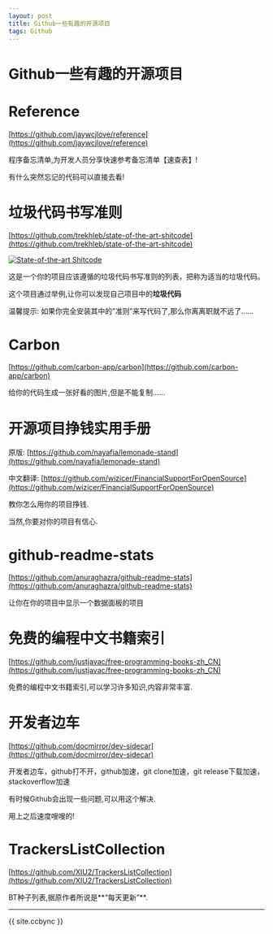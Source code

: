 ```yaml
---
layout: post
title: Github一些有趣的开源项目
tags: Github
---
```


# Github一些有趣的开源项目

# Reference

[https://github.com/jaywcjlove/reference](https://github.com/jaywcjlove/reference)

程序备忘清单,为开发人员分享快速参考备忘清单【速查表】!

有什么突然忘记的代码可以直接去看!

# 垃圾代码书写准则

[https://github.com/trekhleb/state-of-the-art-shitcode](https://github.com/trekhleb/state-of-the-art-shitcode)

[![State-of-the-art Shitcode](https://img.shields.io/static/v1?label=State-of-the-art&message=Shitcode&color=7B5804)](https://github.com/trekhleb/state-of-the-art-shitcode)

这是一个你的项目应该遵循的垃圾代码书写准则的列表，把称为适当的垃圾代码。

这个项目通过举例,让你可以发现自己项目中的**垃圾代码**

温馨提示: 如果你完全安装其中的”准则”来写代码了,那么你离离职就不远了……

# Carbon

[https://github.com/carbon-app/carbon](https://github.com/carbon-app/carbon)

给你的代码生成一张好看的图片,但是不能复制……

# 开源项目挣钱实用手册

原版: [https://github.com/nayafia/lemonade-stand](https://github.com/nayafia/lemonade-stand)

中文翻译: [https://github.com/wizicer/FinancialSupportForOpenSource](https://github.com/wizicer/FinancialSupportForOpenSource)

教你怎么用你的项目挣钱.

当然,你要对你的项目有信心.

# github-readme-stats

[https://github.com/anuraghazra/github-readme-stats](https://github.com/anuraghazra/github-readme-stats)

让你在你的项目中显示一个数据面板的项目

# 免费的编程中文书籍索引

[https://github.com/justjavac/free-programming-books-zh_CN](https://github.com/justjavac/free-programming-books-zh_CN)

免费的编程中文书籍索引,可以学习许多知识,内容非常丰富.

# 开发者边车

[https://github.com/docmirror/dev-sidecar](https://github.com/docmirror/dev-sidecar)

开发者边车，github打不开，github加速，git clone加速，git release下载加速，stackoverflow加速

有时候Github会出现一些问题,可以用这个解决.

用上之后速度嗖嗖的!

# TrackersListCollection

[https://github.com/XIU2/TrackersListCollection](https://github.com/XIU2/TrackersListCollection)

BT种子列表,据原作者所说是**“每天更新”**.

---------------

{{ site.ccbync }}
